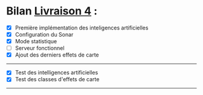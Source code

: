# Bilan [Livraison 4](https://github.com/uca-m1informatique-softeng/M1-S1-7W-vamos/milestone/5) :

- [X] Première implémentation des inteligences artificielles
- [X] Configuration du Sonar
- [X]  Mode statistique
- [ ]  Serveur fonctionnel
- [X] Ajout des derniers effets de carte
-----------------------------------------------

- [X] Test des intelligences artificielles
- [X] Test des classes d'effets de carte
  
-----------------------------------------------
